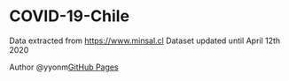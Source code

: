 # COVID-19-Chile
 
Data extracted from https://www.minsal.cl 
Dataset updated until April 12th 2020

Author @yyonm[GitHub Pages](https://www.linkedin.com/in/yyonm/)